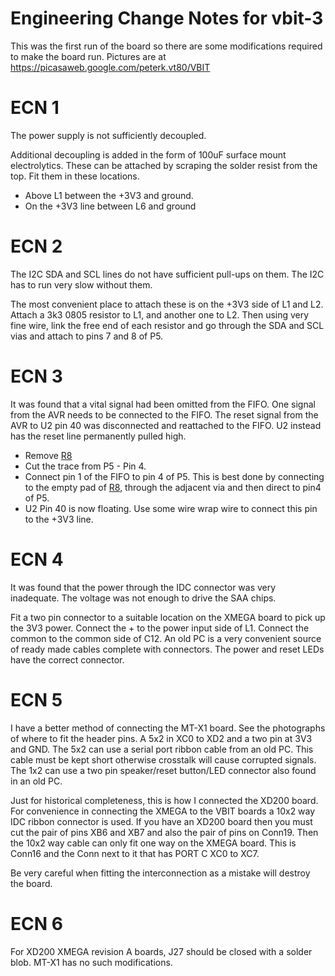 # Engineering Change Notes for vbit-3 #

This was the first run of the board so there are some modifications required to make the board run. Pictures are at https://picasaweb.google.com/peterk.vt80/VBIT


# ECN 1 #
The power supply is not sufficiently decoupled.

Additional decoupling is added in the form of 100uF surface mount electrolytics. These can be attached by scraping the solder resist from the top. Fit them in these locations.

  * Above L1 between the +3V3 and ground.
  * On the +3V3 line between L6 and ground

# ECN 2 #
The I2C SDA and SCL lines do not have sufficient pull-ups on them. The I2C has to run very slow without them.

The most convenient place to attach these is on the +3V3 side of L1 and L2. Attach a 3k3 0805 resistor to L1, and another one to L2. Then using very fine wire, link the free end of each resistor and go through the SDA and SCL vias and attach to pins 7 and 8 of P5.

# ECN 3 #
It was found that a vital signal had been omitted from the FIFO. One signal from the AVR needs to be connected to the FIFO. The reset signal from the AVR to U2 pin 40 was disconnected and reattached to the FIFO. U2 instead has the reset line permanently pulled high.

  * Remove [R8](https://code.google.com/p/vbit/source/detail?r=8)
  * Cut the trace from P5 - Pin 4.
  * Connect pin 1 of the FIFO to pin 4 of P5. This is best done by connecting to the empty pad of [R8](https://code.google.com/p/vbit/source/detail?r=8), through the adjacent via and then direct to pin4 of P5.
  * U2 Pin 40 is now floating. Use some wire wrap wire to connect this pin to the +3V3 line.

# ECN 4 #
It was found that the power through the IDC connector was very inadequate. The voltage was not enough to drive the SAA chips.

Fit a two pin connector to a suitable location on the XMEGA board to pick up the 3V3 power. Connect the + to the power input side of L1. Connect the common to the common side of C12. An old PC is a very convenient source of ready made cables complete with connectors. The power and reset LEDs have the correct connector.

# ECN 5 #
I have a better method of connecting the MT-X1 board. See the photographs of where to fit the header pins. A 5x2 in XC0 to XD2 and a two pin at 3V3 and GND. The 5x2 can use a serial port ribbon cable from an old PC. This cable must be kept short otherwise crosstalk will cause corrupted signals. The 1x2 can use a two pin speaker/reset button/LED connector also found in an old PC.

Just for historical completeness, this is how I connected the XD200 board.
For convenience in connecting the XMEGA to the VBIT boards a 10x2 way IDC ribbon connector is used. If you have an XD200 board then you must cut the pair of pins XB6 and XB7 and also the pair of pins on Conn19. Then the 10x2 way cable can only fit one way on the XMEGA board.
This is Conn16 and the Conn next to it that has PORT C XC0 to XC7.

Be very careful when fitting the interconnection as a mistake will destroy the board.

# ECN 6 #
For XD200 XMEGA revision A boards, J27 should be closed with a solder blob. MT-X1 has no such modifications.